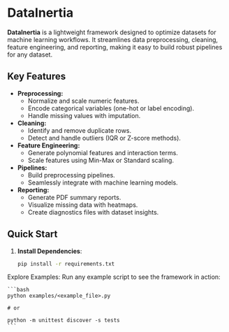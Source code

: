 # DataInertia

**DataInertia** is a lightweight framework designed to optimize datasets for machine learning workflows. It streamlines data preprocessing, cleaning, feature engineering, and reporting, making it easy to build robust pipelines for any dataset.

## Key Features
- **Preprocessing:**
  - Normalize and scale numeric features.
  - Encode categorical variables (one-hot or label encoding).
  - Handle missing values with imputation.
- **Cleaning:**
  - Identify and remove duplicate rows.
  - Detect and handle outliers (IQR or Z-score methods).
- **Feature Engineering:**
  - Generate polynomial features and interaction terms.
  - Scale features using Min-Max or Standard scaling.
- **Pipelines:**
  - Build preprocessing pipelines.
  - Seamlessly integrate with machine learning models.
- **Reporting:**
  - Generate PDF summary reports.
  - Visualize missing data with heatmaps.
  - Create diagnostics files with dataset insights.

## Quick Start
1. **Install Dependencies**:
   ```bash
   pip install -r requirements.txt


Explore Examples: Run any example script to see the framework in action:

    ```bash
    python examples/<example_file>.py
    
    # or

    python -m unittest discover -s tests
    ```
